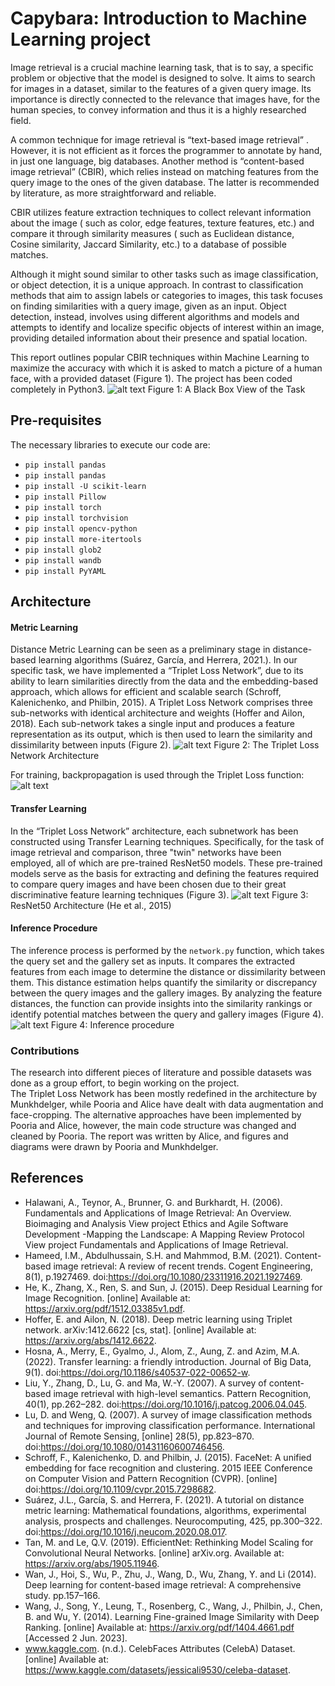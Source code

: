 # Capybara: Introduction to Machine Learning project

Image retrieval is a crucial machine learning task, that is to say, a specific problem or objective that the model is designed to solve. It aims to search for images in a dataset, similar to the features of a given query image.  Its importance is directly connected to the relevance that images have, for the human species, to convey information and thus it is a highly researched field. 

A common technique for image retrieval is “text-based image retrieval” . However, it is not efficient as it forces the programmer to annotate by hand, in just one language,  big databases. Another method is “content-based image retrieval” (CBIR), which relies instead on matching features from the query image to the ones of the given database. The latter is recommended by literature, as more straightforward and reliable. 

CBIR utilizes feature extraction techniques to collect relevant information about the image ( such as color, edge features,  texture features, etc.) and compare it through similarity measures ( such as Euclidean distance, Cosine similarity, Jaccard Similarity, etc.)  to a database of possible matches.

Although it might sound similar to other tasks such as image classification, or object detection, it is a unique approach. In contrast to classification methods that aim to assign labels or categories to images, this task focuses on finding similarities with a query image, given as an input. Object detection, instead, involves using different algorithms and models and attempts to identify and localize specific objects of interest within an image, providing detailed information about their presence and spatial location. 

This report outlines popular CBIR techniques within Machine Learning to maximize the accuracy with which it is asked to match a picture of a human face, with a provided dataset (Figure 1). The project has been coded completely in Python3.
![alt text](https://github.com/Munkh99/iml/blob/master/figures/Screenshot%202023-06-05%20at%2010.50.55.png)
Figure 1: A Black Box View of the Task

## Pre-requisites

The necessary libraries to execute our code are:

- `pip install pandas`
- `pip install pandas`
- `pip install -U scikit-learn`
- `pip install Pillow`
- `pip install torch`
- `pip install torchvision`
- `pip install opencv-python`
- `pip install more-itertools`
- `pip install glob2`
- `pip install wandb`
- `pip install PyYAML`


## Architecture

#### Metric Learning 
Distance Metric Learning can be seen as a preliminary stage in distance-based learning algorithms (Suárez, García, and Herrera, 2021.). In our specific task, we have implemented a “Triplet Loss Network”, due to its ability to learn similarities directly from the data and the embedding-based approach, which allows for efficient and scalable search (Schroff, Kalenichenko, and Philbin, 2015).
A Triplet Loss Network comprises three sub-networks with identical architecture and weights (Hoffer and Ailon, 2018).  Each sub-network takes a single input and produces a feature representation as its output, which is then used to learn the similarity and dissimilarity between inputs (Figure 2).
![alt text](https://github.com/Munkh99/iml/blob/master/figures/Screenshot%202023-06-05%20at%2010.51.22.png)
Figure 2: The Triplet Loss Network Architecture


For training, backpropagation is used through the Triplet Loss function:
![alt text](https://github.com/Munkh99/iml/blob/add7ba5bf8c96e691ad33bd617d1cb798cd29c99/figures/Screenshot%202023-06-05%20at%2011.03.27.png)



#### Transfer Learning
In the “Triplet Loss Network” architecture, each subnetwork has been constructed using Transfer Learning techniques. Specifically, for the task of image retrieval and comparison, three "twin" networks have been employed, all of which are pre-trained ResNet50 models. These pre-trained models serve as the basis for extracting and defining the features required to compare query images and have been chosen due to their great discriminative feature learning techniques (Figure 3).
![alt text](https://github.com/Munkh99/iml/blob/ba09d0c4eace11c4003c86d91664d37300ca80bf/figures/Screenshot%202023-06-05%20at%2010.51.37.png)
Figure 3: ResNet50 Architecture (He et al., 2015)

#### Inference Procedure
The inference process is performed by the `network.py` function, which takes the query set and the gallery set as inputs. It compares the extracted features from each image to determine the distance or dissimilarity between them. This distance estimation helps quantify the similarity or discrepancy between the query images and the gallery images. By analyzing the feature distances, the function can provide insights into the similarity rankings or identify potential matches between the query and gallery images (Figure 4).
![alt text](https://github.com/Munkh99/iml/blob/add7ba5bf8c96e691ad33bd617d1cb798cd29c99/figures/Screenshot%202023-06-05%20at%2010.51.46.png)
Figure 4: Inference procedure

### Contributions
The research into different pieces of literature and possible datasets was done as a group effort, to begin working on the project.  
The Triplet Loss Network has been mostly redefined in the architecture by Munkhdelger, while Pooria and Alice have dealt with data augmentation and face-cropping. 
The alternative approaches have been implemented by Pooria and Alice, however, the main code structure was changed and cleaned by Pooria.
The report was written by Alice, and figures and diagrams were drawn by Pooria and  Munkhdelger.

## References

- Halawani, A., Teynor, A., Brunner, G. and Burkhardt, H. (2006). Fundamentals and Applications of Image Retrieval: An Overview. Bioimaging and Analysis View project Ethics and Agile Software Development -Mapping the Landscape: A Mapping Review Protocol View project Fundamentals and Applications of Image Retrieval.
- Hameed, I.M., Abdulhussain, S.H. and Mahmmod, B.M. (2021). Content-based image retrieval: A review of recent trends. Cogent Engineering, 8(1), p.1927469. doi:https://doi.org/10.1080/23311916.2021.1927469.
- He, K., Zhang, X., Ren, S. and Sun, J. (2015). Deep Residual Learning for Image Recognition. [online] Available at: https://arxiv.org/pdf/1512.03385v1.pdf.
- Hoffer, E. and Ailon, N. (2018). Deep metric learning using Triplet network. arXiv:1412.6622 [cs, stat]. [online] Available at: https://arxiv.org/abs/1412.6622.
- Hosna, A., Merry, E., Gyalmo, J., Alom, Z., Aung, Z. and Azim, M.A. (2022). Transfer learning: a friendly introduction. Journal of Big Data, 9(1). doi:https://doi.org/10.1186/s40537-022-00652-w.
- Liu, Y., Zhang, D., Lu, G. and Ma, W.-Y. (2007). A survey of content-based image retrieval with high-level semantics. Pattern Recognition, 40(1), pp.262–282. doi:https://doi.org/10.1016/j.patcog.2006.04.045.
- Lu, D. and Weng, Q. (2007). A survey of image classification methods and techniques for improving classification performance. International Journal of Remote Sensing, [online] 28(5), pp.823–870. doi:https://doi.org/10.1080/01431160600746456.
- Schroff, F., Kalenichenko, D. and Philbin, J. (2015). FaceNet: A unified embedding for face recognition and clustering. 2015 IEEE Conference on Computer Vision and Pattern Recognition (CVPR). [online] doi:https://doi.org/10.1109/cvpr.2015.7298682.
- Suárez, J.L., García, S. and Herrera, F. (2021). A tutorial on distance metric learning: Mathematical foundations, algorithms, experimental analysis, prospects and challenges. Neurocomputing, 425, pp.300–322. doi:https://doi.org/10.1016/j.neucom.2020.08.017.
- Tan, M. and Le, Q.V. (2019). EfficientNet: Rethinking Model Scaling for Convolutional Neural Networks. [online] arXiv.org. Available at: https://arxiv.org/abs/1905.11946.
- Wan, J., Hoi, S., Wu, P., Zhu, J., Wang, D., Wu, Zhang, Y. and Li (2014). Deep learning for content-based image retrieval: A comprehensive study. pp.157–166.
- Wang, J., Song, Y., Leung, T., Rosenberg, C., Wang, J., Philbin, J., Chen, B. and Wu, Y. (2014). Learning Fine-grained Image Similarity with Deep Ranking. [online] Available at: https://arxiv.org/pdf/1404.4661.pdf [Accessed 2 Jun. 2023].
- www.kaggle.com. (n.d.). CelebFaces Attributes (CelebA) Dataset. [online] Available at: https://www.kaggle.com/datasets/jessicali9530/celeba-dataset.






